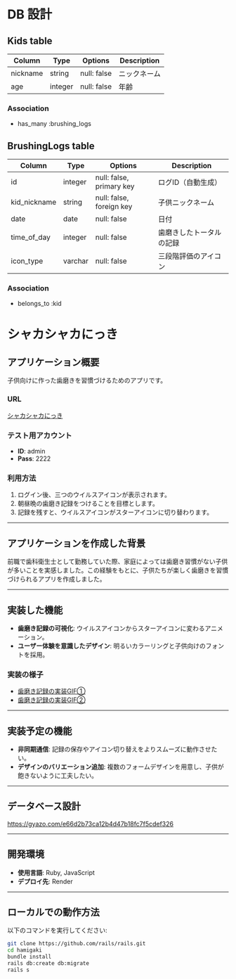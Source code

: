 # DB 設計

## Kids table
| Column       | Type      | Options                   | Description |
|--------------|-----------|---------------------------|-------------|
| nickname     | string    | null: false               | ニックネーム
| age          | integer   | null: false               | 年齢

### Association
* has_many :brushing_logs


## BrushingLogs table
| Column       | Type      | Options                  | Description |
|--------------|-----------|--------------------------|-------------|
| id           | integer   | null: false, primary key | ログID（自動生成）
| kid_nickname | string    | null: false, foreign key | 子供ニックネーム
| date         | date      | null: false              | 日付
| time_of_day  | integer   | null: false              | 歯磨きしたトータルの記録
| icon_type    | varchar   | null: false              | 三段階評価のアイコン
### Association
- belongs_to :kid

# シャカシャカにっき

## アプリケーション概要  
子供向けに作った歯磨きを習慣づけるためのアプリです。  

### URL  
[シャカシャカにっき](https://hamigaki.onrender.com)  

### テスト用アカウント  
- **ID**: admin  
- **Pass**: 2222  

### 利用方法  
1. ログイン後、三つのウイルスアイコンが表示されます。  
2. 朝昼晩の歯磨き記録をつけることを目標とします。  
3. 記録を残すと、ウイルスアイコンがスターアイコンに切り替わります。  

---

## アプリケーションを作成した背景  
前職で歯科衛生士として勤務していた際、家庭によっては歯磨き習慣がない子供が多いことを実感しました。この経験をもとに、子供たちが楽しく歯磨きを習慣づけられるアプリを作成しました。  

---

## 実装した機能  
- **歯磨き記録の可視化**: ウイルスアイコンからスターアイコンに変わるアニメーション。  
- **ユーザー体験を意識したデザイン**: 明るいカラーリングと子供向けのフォントを採用。  

### 実装の様子  
- [歯磨き記録の実装GIF①](https://gyazo.com/3f9f826bbfbc73d27cab9b380051d609)  
- [歯磨き記録の実装GIF②](https://gyazo.com/ac3997b653a8076b595a5f18f4d1f448)  

---

## 実装予定の機能  
- **非同期通信**: 記録の保存やアイコン切り替えをよりスムーズに動作させたい。  
- **デザインのバリエーション追加**: 複数のフォームデザインを用意し、子供が飽きないように工夫したい。  

---

## データベース設計  
https://gyazo.com/e66d2b73ca12b4d47b18fc7f5cdef326

---

## 開発環境  
- **使用言語**: Ruby, JavaScript  
- **デプロイ先**: Render  

---

## ローカルでの動作方法  
以下のコマンドを実行してください:  
```bash
git clone https://github.com/rails/rails.git
cd hamigaki
bundle install
rails db:create db:migrate
rails s



